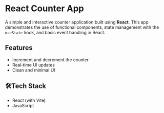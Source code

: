 # React Counter App

A simple and interactive counter application built using **React**. This app demonstrates the use of functional components, state management with the `useState` hook, and basic event handling in React.

## Features

- Increment and decrement the counter
- Real-time UI updates
- Clean and minimal UI

## 🛠Tech Stack

- React (with Vite)
- JavaScript
